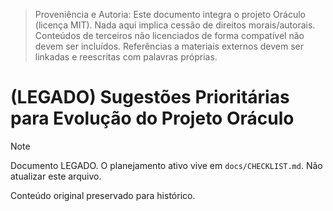 > Proveniência e Autoria: Este documento integra o projeto Oráculo (licença MIT).
> Nada aqui implica cessão de direitos morais/autorais.
> Conteúdos de terceiros não licenciados de forma compatível não devem ser incluídos.
> Referências a materiais externos devem ser linkadas e reescritas com palavras próprias.

# (LEGADO) Sugestões Prioritárias para Evolução do Projeto Oráculo

> [!NOTE]
> Documento LEGADO. O planejamento ativo vive em `docs/CHECKLIST.md`. Não atualizar este arquivo.

Conteúdo original preservado para histórico.
